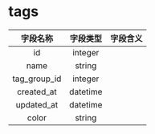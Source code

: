 # tags

| 字段名称 | 字段类型 | 字段含义 |
| :-----: | :-----: | :-----: 
| id | integer |  |
| name | string |  |
| tag_group_id | integer |  |
| created_at | datetime |  |
| updated_at | datetime |  |
| color | string |  |

